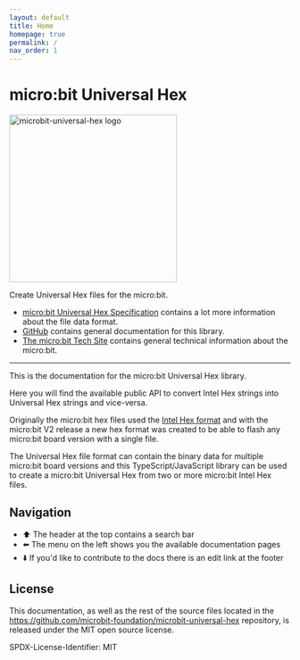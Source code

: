```yaml
---
layout: default
title: Home
homepage: true
permalink: /
nav_order: 1
---
```


# micro:bit Universal Hex

<img alt="microbit-universal-hex logo" src="img/microbit-uh-logo.png" width="300px">

Create Universal Hex files for the micro:bit.

- [micro:bit Universal Hex Specification](https://github.com/microbit-foundation/spec-universal-hex) contains a lot more information
  about the file data format.
- [GitHub](https://microbit-foundation.github.io/microbit-universal-hex/) contains general documentation for this
  library.
- [The micro:bit Tech Site](https://tech.microbit.org) contains general technical information about the
  micro:bit.

---

This is the documentation for the micro:bit Universal Hex library.

Here you will find the available public API to convert Intel Hex strings into Universal Hex strings and vice-versa.

Originally the micro:bit hex files used the
[Intel Hex format](https://en.wikipedia.org/wiki/Intel_HEX) and with the
micro:bit V2 release a new hex format was created to be able to flash any
micro:bit board version with a single file.

The Universal Hex file format can contain the binary data for multiple micro:bit
board versions and this TypeScript/JavaScript library can be used to create a
micro:bit Universal Hex from two or more micro:bit Intel Hex files.

## Navigation

- ⬆️ The header at the top contains a search bar
- ⬅️ The menu on the left shows you the available documentation pages
- ⬇️ If you'd like to contribute to the docs there is an edit link at the footer

## License

This documentation, as well as the rest of the source files located in the
https://github.com/microbit-foundation/microbit-universal-hex repository, is
released under the MIT open source license.

SPDX-License-Identifier: MIT
